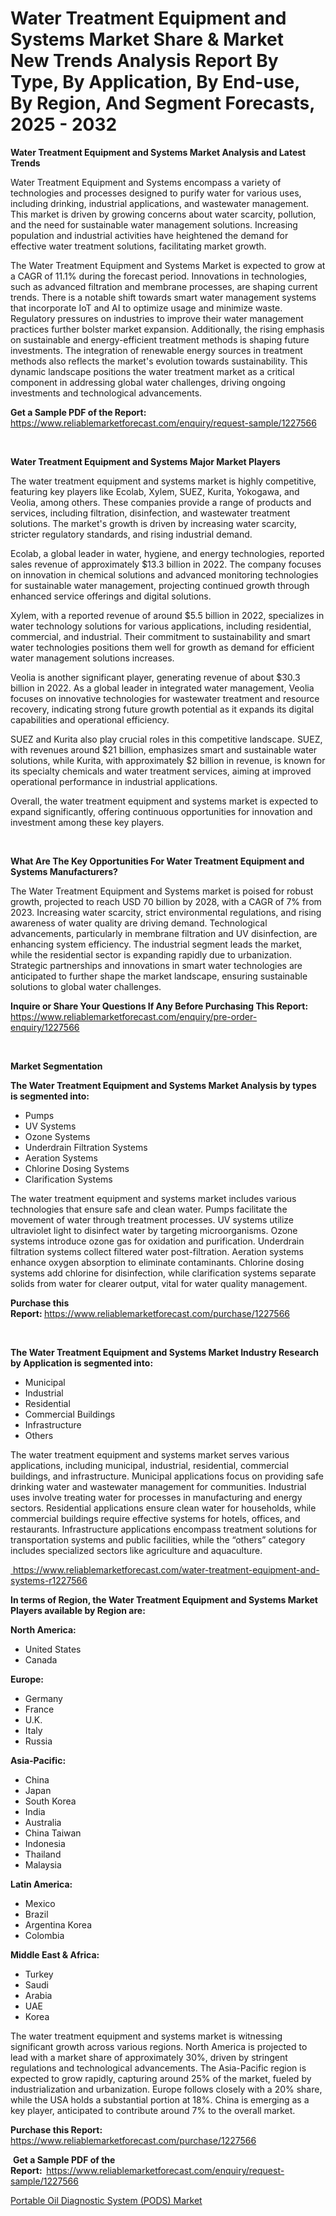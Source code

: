 <p><h1>Water Treatment Equipment and Systems Market Share & Market New Trends Analysis Report By Type, By Application, By End-use, By Region, And Segment Forecasts, 2025 - 2032</h1></p><p><strong>Water Treatment Equipment and Systems Market Analysis and Latest Trends</strong></p>
<p><p>Water Treatment Equipment and Systems encompass a variety of technologies and processes designed to purify water for various uses, including drinking, industrial applications, and wastewater management. This market is driven by growing concerns about water scarcity, pollution, and the need for sustainable water management solutions. Increasing population and industrial activities have heightened the demand for effective water treatment solutions, facilitating market growth.</p><p>The Water Treatment Equipment and Systems Market is expected to grow at a CAGR of 11.1% during the forecast period. Innovations in technologies, such as advanced filtration and membrane processes, are shaping current trends. There is a notable shift towards smart water management systems that incorporate IoT and AI to optimize usage and minimize waste. Regulatory pressures on industries to improve their water management practices further bolster market expansion. Additionally, the rising emphasis on sustainable and energy-efficient treatment methods is shaping future investments. The integration of renewable energy sources in treatment methods also reflects the market's evolution towards sustainability. This dynamic landscape positions the water treatment market as a critical component in addressing global water challenges, driving ongoing investments and technological advancements.</p></p>
<p><strong>Get a Sample PDF of the Report:&nbsp;</strong> <a href="https://www.reliablemarketforecast.com/enquiry/request-sample/1227566?utm_campaign=2736&utm_medium=2&utm_source=Github&utm_content=ia&utm_term=12042025&utm_id=water-treatment-equipment-and-systems">https://www.reliablemarketforecast.com/enquiry/request-sample/1227566</a></p>
<p>&nbsp;</p>
<p><strong>Water Treatment Equipment and Systems Major Market Players</strong></p>
<p><p>The water treatment equipment and systems market is highly competitive, featuring key players like Ecolab, Xylem, SUEZ, Kurita, Yokogawa, and Veolia, among others. These companies provide a range of products and services, including filtration, disinfection, and wastewater treatment solutions. The market's growth is driven by increasing water scarcity, stricter regulatory standards, and rising industrial demand.</p><p>Ecolab, a global leader in water, hygiene, and energy technologies, reported sales revenue of approximately $13.3 billion in 2022. The company focuses on innovation in chemical solutions and advanced monitoring technologies for sustainable water management, projecting continued growth through enhanced service offerings and digital solutions.</p><p>Xylem, with a reported revenue of around $5.5 billion in 2022, specializes in water technology solutions for various applications, including residential, commercial, and industrial. Their commitment to sustainability and smart water technologies positions them well for growth as demand for efficient water management solutions increases.</p><p>Veolia is another significant player, generating revenue of about $30.3 billion in 2022. As a global leader in integrated water management, Veolia focuses on innovative technologies for wastewater treatment and resource recovery, indicating strong future growth potential as it expands its digital capabilities and operational efficiency.</p><p>SUEZ and Kurita also play crucial roles in this competitive landscape. SUEZ, with revenues around $21 billion, emphasizes smart and sustainable water solutions, while Kurita, with approximately $2 billion in revenue, is known for its specialty chemicals and water treatment services, aiming at improved operational performance in industrial applications.</p><p>Overall, the water treatment equipment and systems market is expected to expand significantly, offering continuous opportunities for innovation and investment among these key players.</p></p>
<p>&nbsp;</p>
<p><strong>What Are The Key Opportunities For Water Treatment Equipment and Systems Manufacturers?</strong></p>
<p><p>The Water Treatment Equipment and Systems market is poised for robust growth, projected to reach USD 70 billion by 2028, with a CAGR of 7% from 2023. Increasing water scarcity, strict environmental regulations, and rising awareness of water quality are driving demand. Technological advancements, particularly in membrane filtration and UV disinfection, are enhancing system efficiency. The industrial segment leads the market, while the residential sector is expanding rapidly due to urbanization. Strategic partnerships and innovations in smart water technologies are anticipated to further shape the market landscape, ensuring sustainable solutions to global water challenges.</p></p>
<p><strong>Inquire or Share Your Questions If Any Before Purchasing This Report:</strong> <a href="https://www.reliablemarketforecast.com/enquiry/pre-order-enquiry/1227566?utm_campaign=2736&utm_medium=2&utm_source=Github&utm_content=ia&utm_term=12042025&utm_id=water-treatment-equipment-and-systems">https://www.reliablemarketforecast.com/enquiry/pre-order-enquiry/1227566</a></p>
<p>&nbsp;</p>
<p><strong>Market Segmentation</strong></p>
<p><strong>The Water Treatment Equipment and Systems Market Analysis by types is segmented into:</strong></p>
<p><ul><li>Pumps</li><li>UV Systems</li><li>Ozone Systems</li><li>Underdrain Filtration Systems</li><li>Aeration Systems</li><li>Chlorine Dosing Systems</li><li>Clarification Systems</li></ul></p>
<p><p>The water treatment equipment and systems market includes various technologies that ensure safe and clean water. Pumps facilitate the movement of water through treatment processes. UV systems utilize ultraviolet light to disinfect water by targeting microorganisms. Ozone systems introduce ozone gas for oxidation and purification. Underdrain filtration systems collect filtered water post-filtration. Aeration systems enhance oxygen absorption to eliminate contaminants. Chlorine dosing systems add chlorine for disinfection, while clarification systems separate solids from water for clearer output, vital for water quality management.</p></p>
<p><strong>Purchase this Report:&nbsp;</strong><a href="https://www.reliablemarketforecast.com/purchase/1227566?utm_campaign=2736&utm_medium=2&utm_source=Github&utm_content=ia&utm_term=12042025&utm_id=water-treatment-equipment-and-systems">https://www.reliablemarketforecast.com/purchase/1227566</a></p>
<p>&nbsp;</p>
<p><strong>The Water Treatment Equipment and Systems Market Industry Research by Application is segmented into:</strong></p>
<p><ul><li>Municipal</li><li>Industrial</li><li>Residential</li><li>Commercial Buildings</li><li>Infrastructure</li><li>Others</li></ul></p>
<p><p>The water treatment equipment and systems market serves various applications, including municipal, industrial, residential, commercial buildings, and infrastructure. Municipal applications focus on providing safe drinking water and wastewater management for communities. Industrial uses involve treating water for processes in manufacturing and energy sectors. Residential applications ensure clean water for households, while commercial buildings require effective systems for hotels, offices, and restaurants. Infrastructure applications encompass treatment solutions for transportation systems and public facilities, while the “others” category includes specialized sectors like agriculture and aquaculture.</p></p>
<p><a href="https://www.reliablemarketforecast.com/water-treatment-equipment-and-systems-r1227566?utm_campaign=2736&utm_medium=2&utm_source=Github&utm_content=ia&utm_term=12042025&utm_id=water-treatment-equipment-and-systems">&nbsp;https://www.reliablemarketforecast.com/water-treatment-equipment-and-systems-r1227566</a></p>
<p><strong>In terms of Region, the Water Treatment Equipment and Systems Market Players available by Region are:</strong></p>
<p>
    <p> <strong> North America: </strong>
        <ul>
            <li>United States</li>
            <li>Canada</li>
        </ul>
        </p> 
    <p> <strong> Europe: </strong>
        <ul>
            <li>Germany</li>
            <li>France</li>
            <li>U.K.</li>
            <li>Italy</li>
            <li>Russia</li>
        </ul>
        </p> 
    <p> <strong> Asia-Pacific: </strong>
        <ul>
            <li>China</li>
            <li>Japan</li>
            <li>South Korea</li>
            <li>India</li>
            <li>Australia</li>
            <li>China Taiwan</li>
            <li>Indonesia</li>
            <li>Thailand</li>
            <li>Malaysia</li>
        </ul>
        </p> 
    <p> <strong> Latin America: </strong>
        <ul>
            <li>Mexico</li>
            <li>Brazil</li>
            <li>Argentina Korea</li>
            <li>Colombia</li>
        </ul>
        </p> 
    <p> <strong> Middle East & Africa: </strong>
        <ul>
            <li>Turkey</li>
            <li>Saudi</li>
            <li>Arabia</li>
            <li>UAE</li>
            <li>Korea</li>
        </ul>
    </p>
    </p>
<p><p>The water treatment equipment and systems market is witnessing significant growth across various regions. North America is projected to lead with a market share of approximately 30%, driven by stringent regulations and technological advancements. The Asia-Pacific region is expected to grow rapidly, capturing around 25% of the market, fueled by industrialization and urbanization. Europe follows closely with a 20% share, while the USA holds a substantial portion at 18%. China is emerging as a key player, anticipated to contribute around 7% to the overall market.</p></p>
<p><strong>Purchase this Report: </strong><a href="https://www.reliablemarketforecast.com/purchase/1227566?utm_campaign=2736&utm_medium=2&utm_source=Github&utm_content=ia&utm_term=12042025&utm_id=water-treatment-equipment-and-systems">https://www.reliablemarketforecast.com/purchase/1227566</a></p>
<p>&nbsp;<strong>Get a Sample PDF of the Report:&nbsp;&nbsp;</strong><a href="https://www.reliablemarketforecast.com/enquiry/request-sample/1227566?utm_campaign=2736&utm_medium=2&utm_source=Github&utm_content=ia&utm_term=12042025&utm_id=water-treatment-equipment-and-systems">https://www.reliablemarketforecast.com/enquiry/request-sample/1227566</a></p>
<p><strong></strong></p>
<p><p><a href="https://github.com/darenph8er/Market-Research-Report-List-1/blob/main/portable-oil-diagnostic-system-pods-market.md?utm_campaign=2736&utm_medium=2&utm_source=Github&utm_content=ia&utm_term=12042025&utm_id=water-treatment-equipment-and-systems">Portable Oil Diagnostic System (PODS) Market</a></p></p>